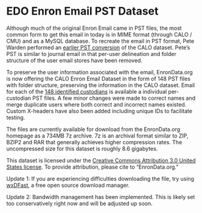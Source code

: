 # EDO Enron Email PST Dataset

Although much of the original Enron Email came in PST files, the most common form to get this email in today is in MIME format (through CALO / CMU) and as a MySQL database. To recreate the email in PST format, Pete Warden performed an [earlier PST conversion](https://petewarden.com/2008/03/25/how-to-conver-1/) of the CALO dataset. Pete’s PST is similar to journal email in that per-user delineation and folder structure of the user email stores have been removed.

To preserve the user information associated with the email, EnronData.org is now offering the CALO Enron Email Dataset in the form of 148 PST files with folder structure, preserving the information in the CALO dataset. Email for each of the [148 identified custodians](https://github.com/enrondata/enrondata/blob/master/data/misc/edo_enron-custodians-data.html) is available a individual per-custodian PST files. A few minor changes were made to correct names and merge duplicate users where both correct and incorrect names existed. Custom X-headers have also been added including unique IDs to facilitate testing.

The files are currently available for download from the EnronData.org homepage as a 734MB 7z archive. 7z is an archival format similar to ZIP, BZIP2 and RAR that generally achieves higher compression rates. The uncompressed size for this dataset is roughly 8.6 gigabytes.

This dataset is licensed under the [Creative Commons Attribution 3.0 United States license](http://creativecommons.org/licenses/by/3.0/us/). To provide attribution, please cite to “EnronData.org.”

Update 1: If you are experiencing difficulties downloading the file, try using [wxDFast](http://dfast.sourceforge.net/), a free open source download manager.

Update 2: Bandwidth management has been implemented. This is likely set too conservatively right now and will be adjusted up soon.